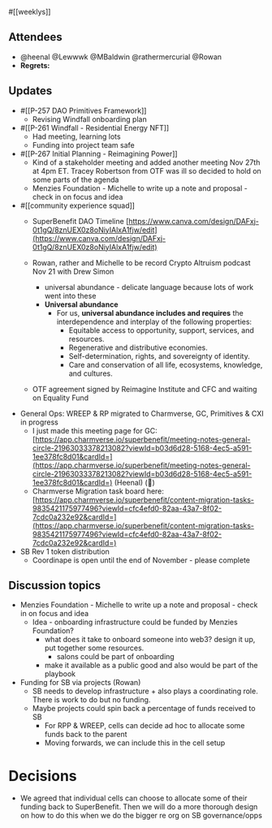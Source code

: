 #[[weeklys]] 
## Attendees
- @heenal @Lewwwk @MBaldwin @rathermercurial @Rowan  
- **Regrets:** 

## Updates 
- #[[P-257 DAO Primitives Framework]]
	- Revising Windfall onboarding plan
- #[[P-261 Windfall - Residential Energy NFT]]
	- Had meeting, learning lots
	- Funding into project team safe
- #[[P-267 Initial Planning - Reimagining Power]]
	- Kind of a stakeholder meeting and added another meeting Nov 27th at 4pm ET. Tracey Robertson from OTF was ill so decided to hold on some parts of the agenda
	- Menzies Foundation - Michelle to write up a note and proposal  - check in on focus and idea
- #[[community experience squad]] 
	-  SuperBenefit DAO Timeline [https://www.canva.com/design/DAFxj-0t1gQ/8znUEX0z8oNiyIAlxA1fjw/edit](https://www.canva.com/design/DAFxj-0t1gQ/8znUEX0z8oNiyIAlxA1fjw/edit)  

	- Rowan, rather and Michelle to be record Crypto Altruism podcast Nov 21 with Drew Simon
		- universal abundance - delicate language because lots of work went into these
		- **Universal abundance**
			- For us, **universal abundance includes and requires** the interdependence and interplay of the following properties:
				- Equitable access to opportunity, support, services, and resources.
				- Regenerative and distributive economies.
				- Self-determination, rights, and sovereignty of identity.
				- Care and conservation of all life, ecosystems, knowledge, and cultures.
	- OTF agreement signed by Reimagine Institute and CFC and waiting on Equality Fund
- General Ops: WREEP & RP migrated to Charmverse, GC, Primitives & CXI in progress
	- I just made this meeting page for GC: [https://app.charmverse.io/superbenefit/meeting-notes-general-circle-21963033378213082?viewId=b03d6d28-5168-4ec5-a591-1ee378fc8d01&cardId=](https://app.charmverse.io/superbenefit/meeting-notes-general-circle-21963033378213082?viewId=b03d6d28-5168-4ec5-a591-1ee378fc8d01&cardId=)  (Heenal) (🙏)
	- Charmverse Migration task board here:
 [https://app.charmverse.io/superbenefit/content-migration-tasks-9835421175977496?viewId=cfc4efd0-82aa-43a7-8f02-7cdc0a232e92&cardId=](https://app.charmverse.io/superbenefit/content-migration-tasks-9835421175977496?viewId=cfc4efd0-82aa-43a7-8f02-7cdc0a232e92&cardId=) 
- SB Rev 1 token distribution
	- Coordinape is open until the end of November - please complete

## Discussion topics
- Menzies Foundation - Michelle to write up a note and proposal  - check in on focus and idea
	- Idea - onboarding infrastructure could be funded by Menzies Foundation?
		- what does it take to onboard someone into web3? design it up, put together some resources.
			- salons could be part of onboarding
		- make it available as a public good and also would be part of the playbook
- Funding for SB via projects (Rowan)
	- SB needs to develop infrastructure + also plays a coordinating role. There is work to do but no funding.
	- Maybe projects could spin back a percentage of funds received to SB
		- For RPP & WREEP, cells can decide ad hoc to allocate some funds back to the parent
		- Moving forwards, we can include this in the cell setup

# Decisions 
- We agreed that individual cells can choose to allocate some of their funding back to SuperBenefit. Then we will do a more thorough design on how to do this when we do the bigger re org on SB governance/opps
